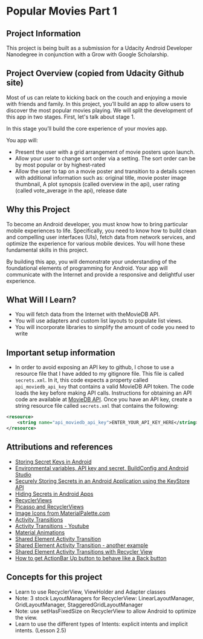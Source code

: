 # Popular Movies Part 1

## Project Information

This project is being built as a submission for a Udacity Android Developer Nanodegree in conjunction with a Grow with Google Scholarship.

## Project Overview (copied from Udacity Github site)

Most of us can relate to kicking back on the couch and enjoying a movie with friends and family. In this project, you’ll build an app to allow users to discover the most popular movies playing. We will split the development of this app in two stages. First, let's talk about stage 1.

In this stage you’ll build the core experience of your movies app.

You app will:

- Present the user with a grid arrangement of movie posters upon launch.
- Allow your user to change sort order via a setting.  The sort order can be by most popular or by highest-rated
- Allow the user to tap on a movie poster and transition to a details screen with additional information such as: original title, movie poster image thumbnail, A plot synopsis (called overview in the api), user rating (called vote_average in the api), release date

## Why this Project

To become an Android developer, you must know how to bring particular mobile experiences to life. Specifically, you need to know how to build clean and compelling user interfaces (UIs), fetch data from network services, and optimize the experience for various mobile devices. You will hone these fundamental skills in this project.

By building this app, you will demonstrate your understanding of the foundational elements of programming for Android. Your app will communicate with the Internet and provide a responsive and delightful user experience.

## What Will I Learn?

- You will fetch data from the Internet with theMovieDB API.
- You will use adapters and custom list layouts to populate list views.
- You will incorporate libraries to simplify the amount of code you need to write

## Important setup information
- In order to avoid exposing an API key to github, I chose to use a resource file that I have added to my gitignore file.  This file is called `secrets.xml`.  In it, this code expects a property called `api_moviedb_api_key` that contains a valid MovieDB API token.  The code loads the key before making API calls.  Instructions for obtaining an API code are available at [MovieDB API](https://www.themoviedb.org/faq/api).  Once you have an API key, create a string resource file called `secrets.xml` that contains the following:

```xml
<resource>
    <string name="api_moviedb_api_key">ENTER_YOUR_API_KEY_HERE</string>
</resource>
```

## Attributions and references

- [Storing Secret Keys in Android](https://github.com/codepath/android_guides/wiki/Storing-Secret-Keys-in-Android)
- [Environmental variables, API key and secret, BuildConfig and Android Studio](http://www.rainbowbreeze.it/environmental-variables-api-key-and-secret-buildconfig-and-android-studio/)
- [Securely Storing Secrets in an Android Application using the KeyStore API](https://medium.com/@ericfu/securely-storing-secrets-in-an-android-application-501f030ae5a3)
- [Hiding Secrets in Android Apps](https://rammic.github.io/2015/07/28/hiding-secrets-in-android-apps/)
- [RecyclerViews](https://developer.android.com/guide/topics/ui/layout/recyclerview)
- [Picasso and RecyclerViews](https://github.com/codepath/android_guides/wiki/Displaying-Images-with-the-Picasso-Library)
- [Image Icons from MaterialPalette.com](https://www.materialpalette.com/icons)
- [Activity Transitions](https://developer.android.com/training/transitions/start-activity)
- [Activity Transitions - Youtube](https://www.youtube.com/watch?v=RhiPJByIMrM)
- [Material Animations](https://github.com/lgvalle/Material-Animations)
- [Shared Element Activity Transition](https://github.com/codepath/android_guides/wiki/Shared-Element-Activity-Transition)
- [Shared Element Activity Transition - another example](http://mikescamell.com/shared-element-transitions-part-1/)
- [Shared Element Activity Transitions with Recycler View](http://mikescamell.com/shared-element-transitions-part-4-recyclerview/)
- [How to get ActionBar Up button to behave like a Back button](https://developer.android.com/training/implementing-navigation/ancestral)


## Concepts for this project

- Learn to use RecyclerView, ViewHolder and Adapter classes
- Note: 3 stock LayoutManagers for RecyclerView: LinearLayoutManager, GridLayoutManager, StaggeredGridLayoutManager
- Note: use setHasFixedSize on RecyclerView to allow Android to optimize the view.
- Learn to use the different types of Intents: explicit intents and implicit intents. (Lesson 2.5)